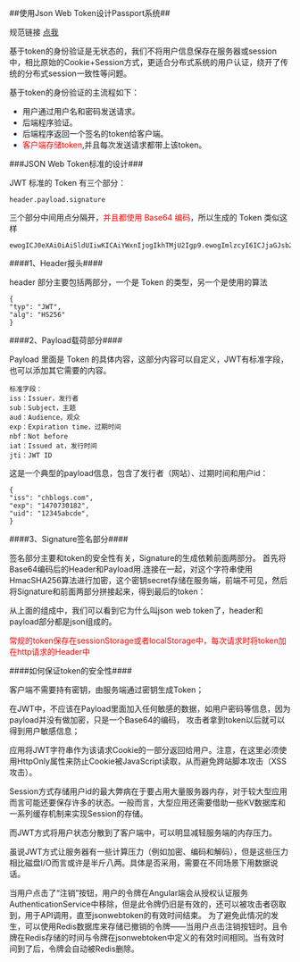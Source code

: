 ##使用Json Web Token设计Passport系统##

规范链接 <a href="https://tools.ietf.org/html/draft-ietf-oauth-json-web-token-32">点我</a>

基于token的身份验证是无状态的，我们不将用户信息保存在服务器或session中，相比原始的Cookie+Session方式，更适合分布式系统的用户认证，绕开了传统的分布式session一致性等问题。

基于token的身份验证的主流程如下：

* 用户通过用户名和密码发送请求。
* 后端程序验证。
* 后端程序返回一个签名的token给客户端。
* <font color="red">客户端存储token</font>,并且每次发送请求都带上该token。

###JSON Web Token标准的设计###

JWT 标准的 Token 有三个部分：

```
header.payload.signature

```

三个部分中间用点分隔开，<font color="red">并且都使用 Base64 编码</font>，所以生成的 Token 类似这样

```
ewogICJ0eXAiOiAiSldUIiwKICAiYWxnIjogIkhTMjU2Igp9.ewogImlzcyI6ICJjaGJsb2dzLmNvbSIsCiAiZXhwIjogIjE0NzA3MzAxODIiLAogInVpZCI6ICIxMjM0NWFiY2RlIiwKfQ.9q2eq8sa374ao2uq9607r6qu6

```

####1、Header报头####

header 部分主要包括两部分，一个是 Token 的类型，另一个是使用的算法

```
{
"typ": "JWT",
"alg": "HS256"
}

```

####2、Payload载荷部分####

Payload 里面是 Token 的具体内容，这部分内容可以自定义，JWT有标准字段，也可以添加其它需要的内容。

```
标准字段：
iss：Issuer，发行者
sub：Subject，主题
aud：Audience，观众
exp：Expiration time，过期时间
nbf：Not before
iat：Issued at，发行时间
jti：JWT ID

```

这是一个典型的payload信息，包含了发行者（网站）、过期时间和用户id：

```
{
"iss": "chblogs.com",
"exp": "1470730182",
"uid": "12345abcde",
}
```

####3、Signature签名部分####

签名部分主要和token的安全性有关，Signature的生成依赖前面两部分。
首先将Base64编码后的Header和Payload用.连接在一起，对这个字符串使用HmacSHA256算法进行加密，这个密钥secret存储在服务端，前端不可见，然后将Signature和前面两部分拼接起来，得到最后的token：


从上面的组成中，我们可以看到它为什么叫json web token了，header和payload部分都是json组成的。


<font color="red">常规的token保存在sessionStorage或者localStorage中，每次请求时将token加在http请求的Header中</font>

####如何保证token的安全性####

客户端不需要持有密钥，由服务端通过密钥生成Token；

在JWT中，不应该在Payload里面加入任何敏感的数据，如用户密码等信息，因为payload并没有做加密，只是一个Base64的编码，
攻击者拿到token以后就可以得到用户敏感信息；


应用将JWT字符串作为该请求Cookie的一部分返回给用户。注意，在这里必须使用HttpOnly属性来防止Cookie被JavaScript读取，从而避免跨站脚本攻击（XSS攻击）。


Session方式存储用户id的最大弊病在于要占用大量服务器内存，对于较大型应用而言可能还要保存许多的状态。一般而言，大型应用还需要借助一些KV数据库和一系列缓存机制来实现Session的存储。

而JWT方式将用户状态分散到了客户端中，可以明显减轻服务端的内存压力。

虽说JWT方式让服务器有一些计算压力（例如加密、编码和解码），但是这些压力相比磁盘I/O而言或许是半斤八两。具体是否采用，需要在不同场景下用数据说话。


当用户点击了“注销”按钮，用户的令牌在Angular端会从授权认证服务AuthenticationService中移除，但是此令牌仍旧是有效的，还可以被攻击者窃取到，用于API调用，直至jsonwebtoken的有效时间结束。
为了避免此情况的发生，可以使用Redis数据库来存储已撤销的令牌——当用户点击注销按钮时。且令牌在Redis存储的时间与令牌在jsonwebtoken中定义的有效时间相同。当有效时间到了后，令牌会自动被Redis删除。

